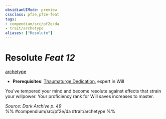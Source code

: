 ```yaml
---
obsidianUIMode: preview
cssclass: pf2e,pf2e-feat
tags:
- compendium/src/pf2e/da
- trait/archetype
aliases: ["Resolute"]
---
```

# Resolute  *Feat 12*  
[archetype](/rules/traits/archetype.md)  

- **Prerequisites**: [Thaumaturge Dedication](/compendium/feats/thaumaturge-dedication-da.md), expert in Will

You've tempered your mind and become resolute against effects that strain your willpower. Your proficiency rank for Will saves increases to master.

*Source: Dark Archive p. 49*  
%% #compendium/src/pf2e/da #trait/archetype %%